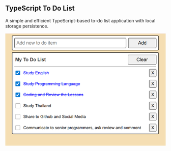 ## TypeScript To Do List
A simple and efficient TypeScript-based to-do list application with local storage persistence.

![CoverImage](https://github.com/thetnaing-dh/TypeScript-ToDoList/blob/main/ToDoList.png?raw=true)

